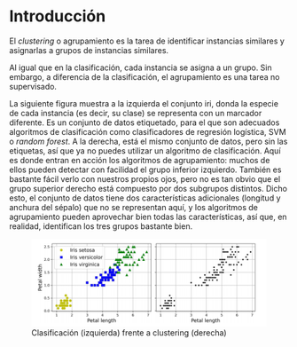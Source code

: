 # Introducción
El *clustering* o agrupamiento es la tarea de identificar instancias similares y asignarlas a grupos de instancias similares.

Al igual que en la clasificación, cada instancia se asigna a un grupo. Sin embargo, a diferencia de la clasificación, el agrupamiento es una tarea no supervisado. 

La siguiente figura muestra a la izquierda el conjunto iri, donda la especie de cada instancia (es decir, su clase) se representa con un marcador diferente. Es un conjunto de datos etiquetado, para el que son adecuados algoritmos de clasificación como clasificadores de regresión logística, SVM o *random forest*. A la derecha, está el mismo conjunto de datos, pero sin las etiquetas, así que ya no puedes utilizar un algoritmo de clasificación. Aquí es donde entran en acción los algoritmos de agrupamiento: muchos de ellos pueden detectar con facilidad el grupo inferior izquierdo. También es bastante fácil verlo con nuestros propios ojos, pero no es tan obvio que el grupo superior derecho está compuesto por dos subgrupos distintos. Dicho esto, el conjunto de datos tiene dos características adicionales (longitud y anchura del sépalo) que no se representan aquí, y los algoritmos de agrupamiento pueden aprovechar bien todas las características, así que, en realidad, identifican los tres grupos bastante bien.

<figure style="align: center;">
    <img src="./images/clustering1.png">
    <figcaption>Clasificación (izquierda) frente a clustering (derecha)</figcaption>
</figure>